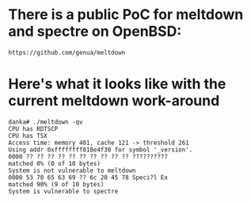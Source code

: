 # There is a public PoC for meltdown and spectre on OpenBSD:
```
https://github.com/genua/meltdown
```

# Here's what it looks like with the current meltdown work-around
```
danka# ./meltdown -qv
CPU has RDTSCP
CPU has TSX
Access time: memory 401, cache 121 -> threshold 261
Using addr 0xffffffff818e4f30 for symbol '_version'.
0000 ?? ?? ?? ?? ?? ?? ?? ?? ?? ?? ??????????
matched 0% (0 of 10 bytes)
System is not vulnerable to meltdown
0000 53 70 65 63 69 ?? 6c 20 45 78 Speci?l Ex
matched 90% (9 of 10 bytes)
System is vulnerable to spectre
```
